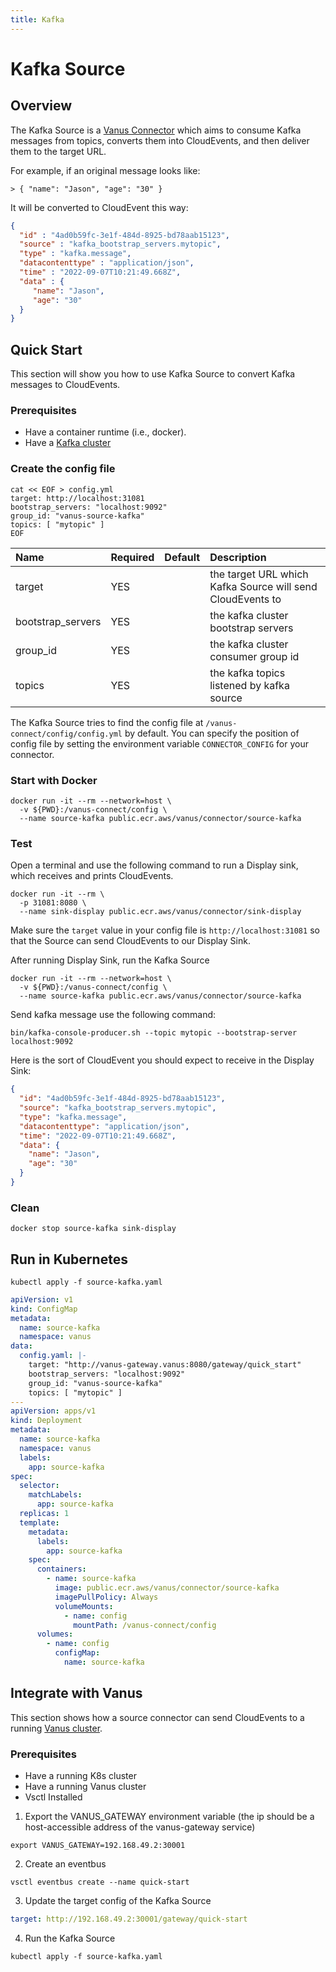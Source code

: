 ```yaml
---
title: Kafka
---
```


# Kafka Source

## Overview

The Kafka Source is a [Vanus Connector][vc] which aims to consume Kafka messages from topics, converts them into CloudEvents, and then deliver them to the target URL.

For example, if an original message looks like:

```text
> { "name": "Jason", "age": "30" }
```

It will be converted to CloudEvent this way:

```JSON
{
  "id" : "4ad0b59fc-3e1f-484d-8925-bd78aab15123",
  "source" : "kafka_bootstrap_servers.mytopic",
  "type" : "kafka.message",
  "datacontenttype" : "application/json",
  "time" : "2022-09-07T10:21:49.668Z",
  "data" : {
	 "name": "Jason",
	 "age": "30"
  }
}
```

## Quick Start

This section will show you how to use Kafka Source to convert Kafka messages to CloudEvents.

### Prerequisites

- Have a container runtime (i.e., docker).
- Have a [Kafka cluster](https://kafka.apache.org)

### Create the config file

```shell
cat << EOF > config.yml
target: http://localhost:31081
bootstrap_servers: "localhost:9092"
group_id: "vanus-source-kafka"
topics: [ "mytopic" ]
EOF
```

| Name              | Required | Default | Description                                                |
| :---------------- | :------- | :-----: | :--------------------------------------------------------- |
| target            | YES      |         | the target URL which Kafka Source will send CloudEvents to |
| bootstrap_servers | YES      |         | the kafka cluster bootstrap servers                        |
| group_id          | YES      |         | the kafka cluster consumer group id                        |
| topics            | YES      |         | the kafka topics listened by kafka source                  |

The Kafka Source tries to find the config file at `/vanus-connect/config/config.yml` by default. You can specify the
position of config file by setting the environment variable `CONNECTOR_CONFIG` for your connector.

### Start with Docker

```shell
docker run -it --rm --network=host \
  -v ${PWD}:/vanus-connect/config \
  --name source-kafka public.ecr.aws/vanus/connector/source-kafka
```

### Test

Open a terminal and use the following command to run a Display sink, which receives and prints CloudEvents.

```shell
docker run -it --rm \
  -p 31081:8080 \
  --name sink-display public.ecr.aws/vanus/connector/sink-display
```

Make sure the `target` value in your config file is `http://localhost:31081` so that the Source can send CloudEvents to our Display Sink.

After running Display Sink, run the Kafka Source

```shell
docker run -it --rm --network=host \
  -v ${PWD}:/vanus-connect/config \
  --name source-kafka public.ecr.aws/vanus/connector/source-kafka
```

Send kafka message use the following command:

```shell
bin/kafka-console-producer.sh --topic mytopic --bootstrap-server localhost:9092
```

Here is the sort of CloudEvent you should expect to receive in the Display Sink:

```json
{
  "id": "4ad0b59fc-3e1f-484d-8925-bd78aab15123",
  "source": "kafka_bootstrap_servers.mytopic",
  "type": "kafka.message",
  "datacontenttype": "application/json",
  "time": "2022-09-07T10:21:49.668Z",
  "data": {
    "name": "Jason",
    "age": "30"
  }
}
```

### Clean

```shell
docker stop source-kafka sink-display
```

## Run in Kubernetes

```shell
kubectl apply -f source-kafka.yaml
```

```yaml
apiVersion: v1
kind: ConfigMap
metadata:
  name: source-kafka
  namespace: vanus
data:
  config.yaml: |-
    target: "http://vanus-gateway.vanus:8080/gateway/quick_start"
    bootstrap_servers: "localhost:9092"
    group_id: "vanus-source-kafka"
    topics: [ "mytopic" ]
---
apiVersion: apps/v1
kind: Deployment
metadata:
  name: source-kafka
  namespace: vanus
  labels:
    app: source-kafka
spec:
  selector:
    matchLabels:
      app: source-kafka
  replicas: 1
  template:
    metadata:
      labels:
        app: source-kafka
    spec:
      containers:
        - name: source-kafka
          image: public.ecr.aws/vanus/connector/source-kafka
          imagePullPolicy: Always
          volumeMounts:
            - name: config
              mountPath: /vanus-connect/config
      volumes:
        - name: config
          configMap:
            name: source-kafka
```

## Integrate with Vanus

This section shows how a source connector can send CloudEvents to a
running [Vanus cluster](https://github.com/vanus-labs/vanus).

### Prerequisites

- Have a running K8s cluster
- Have a running Vanus cluster
- Vsctl Installed

1. Export the VANUS_GATEWAY environment variable (the ip should be a host-accessible address of the vanus-gateway
   service)

```shell
export VANUS_GATEWAY=192.168.49.2:30001
```

2. Create an eventbus

```shell
vsctl eventbus create --name quick-start
```

3. Update the target config of the Kafka Source

```yaml
target: http://192.168.49.2:30001/gateway/quick-start
```

4. Run the Kafka Source

```shell
kubectl apply -f source-kafka.yaml
```

[vc]: https://docs.vanus.ai/introduction/concepts#vanus-connect

